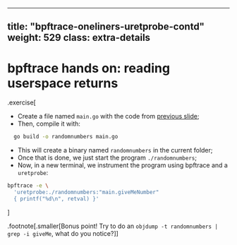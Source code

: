 
---
title:  "bpftrace-oneliners-uretprobe-contd"
weight: 529
class: extra-details
---

# bpftrace hands on: reading userspace returns
.exercise[
- Create a file named `main.go` with the code from [previous slide](#bpftrace-oneliners-uretprobe);
- Then, compile it with: 
```bash
  go build -o randomnumbers main.go
```
- This will create a binary named `randomnumbers` in the current folder;
- Once that is done, we just start the program `./randomnumbers`;
- Now, in a new terminal, we instrument the program using bpftrace and a `uretprobe`:

```bash
bpftrace -e \
  'uretprobe:./randomnumbers:"main.giveMeNumber"
  { printf("%d\n", retval) }'
```
]

.footnote[.smaller[Bonus point! Try to do an `objdump -t randomnumbers | grep -i giveMe`, what do you notice?]]


